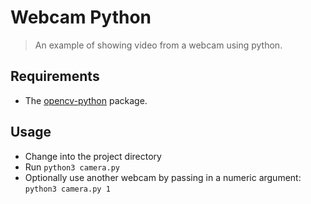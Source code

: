 # Webcam Python
>An example of showing video from a webcam using python.

## Requirements
- The [opencv-python](https://pypi.org/project/opencv-python/) package. 

## Usage
- Change into the project directory
- Run <code>python3 camera.py</code>
- Optionally use another webcam by passing in a numeric argument: <br><code>python3 camera.py 1</code>
